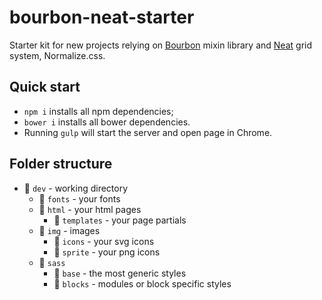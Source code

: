 # bourbon-neat-starter

Starter kit for new projects relying on [Bourbon](http://bourbon.io/docs/) mixin library and [Neat](https://neat.bourbon.io/docs/latest/) grid system, Normalize.css.

## Quick start

* `npm i` installs all npm dependencies;
* `bower i` installs all bower dependencies.
* Running `gulp` will start the server and open page in Chrome.

## Folder structure

* :open_file_folder: `dev` - working directory
    * :open_file_folder: `fonts` - your fonts
    * :open_file_folder: `html` - your html pages
        * :file_folder: `templates` - your page partials
    * :open_file_folder: `img` - images
        * :file_folder: `icons` - your svg icons
        * :file_folder: `sprite` - your png icons
    * :open_file_folder: `sass`
        * :file_folder: `base` - the most generic styles
        * :file_folder: `blocks` - modules or block specific styles
